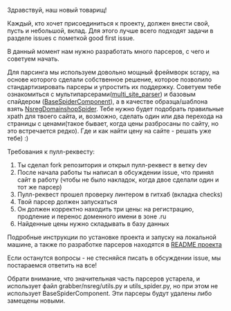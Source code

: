 Здравствуй, наш новый товарищ!

Каждый, кто хочет присоединиться к проекту, должен внести свой, пусть и небольшой, вклад. Для этого лучше всего подходят задачи в разделе issues с пометкой good first issue. 

В данный момент нам нужно разработать много парсеров, с чего и советуем начать. 

Для парсинга мы используем довольно мощный фреймворк scrapy, на основе которого сделали собственное решение, которое позволило стандартизировать парсеры и упростить их поддержку. Советуем тебе ознакомиться с мультипарсерами([multi_site_parser](https://github.com/yatskovak/nsreg-watcher/blob/dev/src/grabber/nsreg/spiders/multi_site_spider6.py)) и базовым спайдером ([BaseSpiderComponent](https://github.com/yatskovak/nsreg-watcher/blob/dev/src/grabber/nsreg/base_site_spider.py)), а в качестве образца/шаблона взять [NsregDomainshopSpider](https://github.com/yatskovak/nsreg-watcher/blob/dev/src/grabber/nsreg/spiders/nsreg_domainshop.py). Тебе нужно будет подобрать правильные xpath для твоего сайта, и, возможно, сделать один или два перехода на страницы с ценами(такое бывает, когда цены разбросаны по сайту, но это встречается редко). Где и как найти цену на сайте - решать уже тебе) :)

Требования к пулл-реквесту: 
1. Ты сделал fork репозитория и открыл пулл-реквест в ветку dev
2. После начала работы ты написал в обсуждении issue, что принял сайт в работу (чтобы не было накладок, когда двое сделали один и тот же парсер)
3. Пулл-реквест прошел проверку линтером в гитхаб (вкладка checks)
4. Твой парсер должен запускаться
5. Он должен корректно находить три цены: на регистрацию, продление и перенос доменного имени в зоне .ru
6. Найденные цены нужно складывать в базу данных

Подробные инструкции по установке проекта и запуску на локальной машине, а также по разработке парсеров находятся в [README проекта](https://github.com/yatskovak/nsreg-watcher/blob/dev/README.md)

Если останутся вопросы - не стесняйся писать в обсуждении issue, мы постараемся ответить на все!

Обрати внимание, что значительная часть парсеров устарела, и использует файл grabber/nsreg/utils.py и utils_spider.py, но при этом не использует BaseSpiderComponent. Эти парсеры будут удалены либо замещены новыми.
